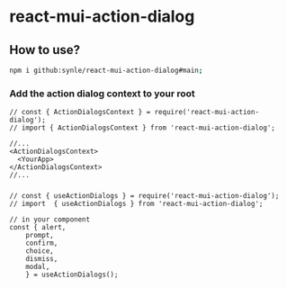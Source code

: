 # react-mui-action-dialog

## How to use?
```bash
npm i github:synle/react-mui-action-dialog#main;
```

### Add the action dialog context to your root
```tsx
// const { ActionDialogsContext } = require('react-mui-action-dialog');
// import { ActionDialogsContext } from 'react-mui-action-dialog';

//...
<ActionDialogsContext>
  <YourApp>
</ActionDialogsContext>
//...
```

###
```tsx
// const { useActionDialogs } = require('react-mui-action-dialog');
// import  { useActionDialogs } from 'react-mui-action-dialog';

// in your component
const { alert,
    prompt,
    confirm,
    choice,
    dismiss,
    modal,
    } = useActionDialogs();
```
